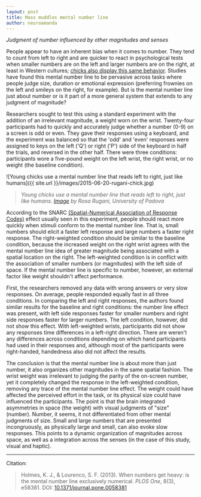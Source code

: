 ```yaml
---
layout: post
title: Mass muddles mental number line
author: neuroamanda
---
```


_Judgment of number influenced by other magnitudes and senses_

People appear to have an inherent bias when it comes to number.
They tend to count from left to right and are quicker to react in psychological tests when smaller numbers are on the left and larger numbers are on the right, at least in Western cultures; [chicks also display this same behavior](http://www.aaas.org/news/humans-chicks-count-left-right).
Studies have found this mental number line to be pervasive across tasks where people judge size, duration or emotional expression (preferring frownies on the left and smileys on the right, for example).
But is the mental number line just about number or is it part of a more general system that extends to any judgment of magnitude?

Researchers sought to test this using a standard experiment with the addition of an irrelevant magnitude, a weight worn on the wrist.
Twenty-four participants had to quickly and accurately judge whether a number (0-9) on a screen is odd or even.
They gave their responses using a keyboard, and the experiment was balanced so that the 'odd' and 'even' responses were assigned to keys on the left ('Q') or right ('P') side of the keyboard in half the trials, and reversed in the other half.
There were three conditions: participants wore a five-pound weight on the left wrist, the right wrist, or no weight (the baseline condition).

![Young chicks use a mental number line that reads left to right, just like humans]({{ site.url }}/images/2015-06-20-rugani-chick.jpg)

> _Young chicks use a mental number line that reads left to right, just like humans. [Image](http://media.eurekalert.org/scipak/gallery/images/2015-01/rugani1HR.jpg) by Rosa Rugani, University of Padova_

According to the SNARC [(Spatial-Numerical Association of Response Codes)](https://en.wikipedia.org/wiki/Spatial-numerical_association_of_response_codes) effect usually seen in this experiment, people should react more quickly when stimuli conform to the mental number line.
That is, small numbers should elicit a faster left response and large numbers a faster right response.
The right-weighted condition should be similar to the baseline condition, because the increased weight on the right wrist agrees with the mental number line idea of greater magnitude being associated with a spatial location on the right.
The left-weighted condition is in conflict with the association of smaller numbers (or magnitudes) with the left side of space.
If the mental number line is specific to number, however, an external factor like weight shouldn't affect performance.

First, the researchers removed any data with wrong answers or very slow responses.
On average, people responded equally fast in all three conditions.
In comparing the left and right responses, the authors found similar results for the baseline and right conditions: the number line effect was present, with left side responses faster for smaller numbers and right side responses faster for larger numbers.
The left condition, however, did not show this effect.
With left-weighted wrists, participants did not show any responses time differences in a left-right direction.
There are weren't any differences across conditions depending on which hand participants had used in their responses and, although most of the participants were right-handed, handedness also did not affect the results.

The conclusion is that the mental number line is about more than just number, it also organizes other magnitudes in the same spatial fashion.
The wrist weight was irrelevant to judging the parity of the on-screen number, yet it completely changed the response in the left-weighted condition, removing any trace of the mental number line effect.
The weight could have affected the perceived effort in the task, or its physical size could have influenced the participants.
The point is that the brain integrated asymmetries in space (the weight) with visual judgments of "size" (number).
Number, it seems, it not differentiated from other mental judgments of size.
Small and large numbers that are presented incongruously, as physically large and small, can also evoke slow responses.
This points to a dynamic organization of magnitudes across space, as well as a integration across the senses (in the case of this study, visual and haptic).

---
Citation:

> Holmes, K. J., & Lourenco, S. F. (2013). When numbers get heavy: is the mental number line exclusively numerical. _PLOS One_, 8(3), e58381. DOI: [10.1371/journal.pone.0058381](http://dx.doi.org/10.1371/journal.pone.0058381)
